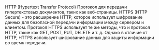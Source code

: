 <p>HTTP
(Hypertext Transfer Protocol)
Протокол для передачи гипертекстовых документов, таких как веб-страницы.
HTTPS (HTTP Secure) - это расширение HTTP, которое использует шифрование
данных для безопасной передачи информации между сервером и клиентом.
Протокол HTTPS использует те же методы, что и протокол HTTP,
такие как GET, POST, PUT, DELETE и т. д.
Однако в отличие от HTTP, HTTPS использует шифрование данных
для защиты информации во время передачи.</p>